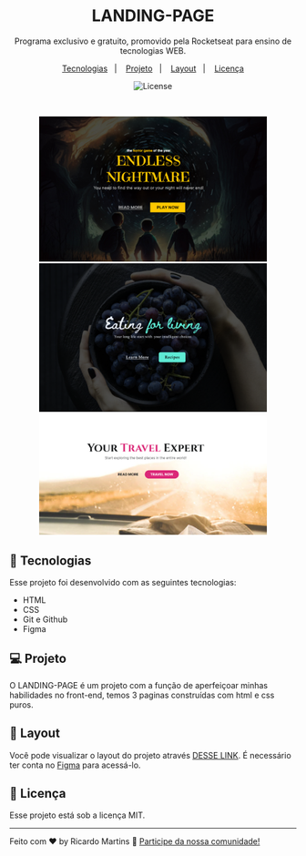 <h1 align="center"> LANDING-PAGE </h1>

<p align="center">
    Programa exclusivo e gratuito, promovido pela Rocketseat para ensino de tecnologias WEB.
</p>

<p align="center">
  <a href="#-tecnologias">Tecnologias</a>&nbsp;&nbsp;&nbsp;|&nbsp;&nbsp;&nbsp;
  <a href="#-projeto">Projeto</a>&nbsp;&nbsp;&nbsp;|&nbsp;&nbsp;&nbsp;
  <a href="#-layout">Layout</a>&nbsp;&nbsp;&nbsp;|&nbsp;&nbsp;&nbsp;
  <a href="#memo-licença">Licença</a>
</p>

<p align="center">
  <img alt="License" src="https://img.shields.io/static/v1?label=license&message=MIT&color=49AA26&labelColor=000000">
</p>

<br>

<p align="center">
  <img alt="LANDING-PAGE Horror" src="./assets/horror.png" width="400px">
  <img alt="LANDING-PAGE Eating" src="./assets/eating.png" width="400px">
  <img alt="LANDING-PAGE Travel" src="./assets/travel.png" width="400px">
  
</p>

## 🚀 Tecnologias

Esse projeto foi desenvolvido com as seguintes tecnologias:

- HTML 
- CSS
- Git e Github
- Figma

## 💻 Projeto

O LANDING-PAGE é um projeto com a função de aperfeiçoar minhas habilidades no front-end, temos 3 paginas construídas com html e css puros.

## 🔖 Layout

Você pode visualizar o layout do projeto através [DESSE LINK](https://www.figma.com/community/file/1216014509044898198). É necessário ter conta no [Figma](https://figma.com) para acessá-lo.

## :memo: Licença

Esse projeto está sob a licença MIT.

---

Feito com ♥ by Ricardo Martins :wave: [Participe da nossa comunidade!](https://discord.gg/rocketseat)
